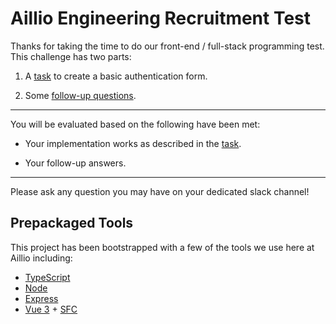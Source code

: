 # Aillio Engineering Recruitment Test

Thanks for taking the time to do our front-end / full-stack programming test. This challenge has two parts:


1) A [task](#task) to create a basic authentication form.

2) Some [follow-up questions](./FOLLOW-UP.md).

----

You will be evaluated based on the following have been met:

* Your implementation works as described in the [task](#task).

* Your follow-up answers.

----

Please ask any question you may have on your dedicated slack channel!

## Prepackaged Tools

This project has been bootstrapped with a few of the tools we use here at Aillio including:

- [TypeScript](https://www.typescriptlang.org/)
- [Node](https://nodejs.org/en/)
- [Express](https://expressjs.com/)
- [Vue 3](https://vuejs.org/) + [SFC <script setup>](https://v3.vuejs.org/api/sfc-script-setup.html)

## Getting Started

To get started, make sure you have NVM installed to manage your current version of Node and NPM:

Now install all of the project's dependencies via Yarn:

```
yarn
```

To get started with local development, compile the frontend and boot up the backend using:

```
yarn serve
```

## Testing

The [Jest](https://facebook.github.io/jest/) testing framework is used to test all backend & frontend code.

To run the backend and frontend test suite once:

```
yarn test
```

## Task

We have placed a number of helpful todos inside the code (do a search for `@TODO`) to help get you started, the main items we are looking for are:

- Implement the remaining sign in logic within the backend server.
  - You may and should re-use existing code here.

- "Design" and implement the missing sign in page on the frontend.
  - See the session module for guidance.

## Submission Guidelines

Please clone this repository and zip up your work to send to us.

* The zip file should be named {yourname}.zip, and should itself contain this repo with your additions.

* The zip file should contain the [FOLLOW-UP.md](./FOLLOW-UP.md) file with answers to the follow-up questions.

* The zip file should **not** include the `node_modules` or `dist` folders.

